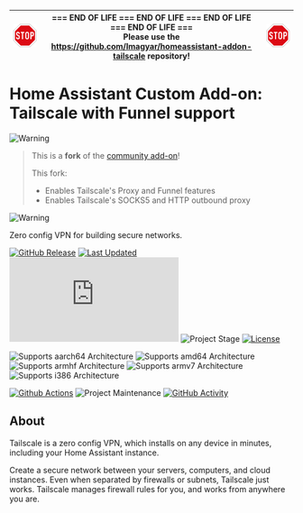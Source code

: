 
| <img src="https://github.com/lmagyar/homeassistant-addon-tailscale-funnel/raw/main/images/stop_sign.png" title="Stop"> | === END OF LIFE === END OF LIFE === END OF LIFE === END OF LIFE === <br> Please use the https://github.com/lmagyar/homeassistant-addon-tailscale repository! | <img src="https://github.com/lmagyar/homeassistant-addon-tailscale-funnel/raw/main/images/stop_sign.png" title="Stop"> |
| --- | --- | --- |

# Home Assistant Custom Add-on: Tailscale with Funnel support

![Warning][warning_stripe]

> This is a **fork** of the [community add-on][community_addon]!
>
> This fork:
>   - Enables Tailscale's Proxy and Funnel features
>   - Enables Tailscale's SOCKS5 and HTTP outbound proxy

![Warning][warning_stripe]

Zero config VPN for building secure networks.

[![GitHub Release][releases-shield]][releases]
[![Last Updated][updated-shield]][updated]
![Reported Installations][installations-shield]
![Project Stage][project-stage-shield]
[![License][license-shield]][licence]

![Supports aarch64 Architecture][aarch64-shield]
![Supports amd64 Architecture][amd64-shield]
![Supports armhf Architecture][armhf-shield]
![Supports armv7 Architecture][armv7-shield]
![Supports i386 Architecture][i386-shield]

[![Github Actions][github-actions-shield]][github-actions]
![Project Maintenance][maintenance-shield]
[![GitHub Activity][commits-shield]][commits]

## About

Tailscale is a zero config VPN, which installs on any device in minutes,
including your Home Assistant instance.

Create a secure network between your servers, computers, and cloud instances.
Even when separated by firewalls or subnets, Tailscale just works. Tailscale
manages firewall rules for you, and works from anywhere you are.

[aarch64-shield]: https://img.shields.io/badge/aarch64-yes-green.svg
[amd64-shield]: https://img.shields.io/badge/amd64-yes-green.svg
[armhf-shield]: https://img.shields.io/badge/armhf-yes-green.svg
[armv7-shield]: https://img.shields.io/badge/armv7-yes-green.svg
[commits-shield]: https://img.shields.io/github/commit-activity/y/lmagyar/homeassistant-addon-tailscale-funnel.svg
[commits]: https://github.com/lmagyar/homeassistant-addon-tailscale-funnel/commits/main
[github-actions-shield]: https://github.com/lmagyar/homeassistant-addon-tailscale-funnel/workflows/Publish/badge.svg
[github-actions]: https://github.com/lmagyar/homeassistant-addon-tailscale-funnel/actions
[i386-shield]: https://img.shields.io/badge/i386-yes-green.svg
[installations-shield]: https://img.shields.io/badge/dynamic/json?label=reported%20installations&query=$[%2788fc4088_tailscale%27].total&url=https%3A%2F%2Fanalytics.home-assistant.io%2Faddons.json
[license-shield]: https://img.shields.io/github/license/lmagyar/homeassistant-addon-tailscale-funnel.svg
[licence]: https://github.com/lmagyar/homeassistant-addon-tailscale-funnel/blob/main/LICENSE
[maintenance-shield]: https://img.shields.io/maintenance/yes/2023.svg
[project-stage-shield]: https://img.shields.io/badge/project%20stage-beta-orange.svg
[releases-shield]: https://img.shields.io/github/tag/lmagyar/homeassistant-addon-tailscale-funnel.svg?label=release
[releases]: https://github.com/lmagyar/homeassistant-addon-tailscale-funnel/tags
[updated-shield]: https://img.shields.io/github/last-commit/lmagyar/homeassistant-addon-tailscale-funnel/main?label=updated
[updated]: https://github.com/lmagyar/homeassistant-addon-tailscale-funnel/commits/main
[warning_stripe]: https://github.com/lmagyar/homeassistant-addon-tailscale-funnel/raw/main/images/warning_stripe_wide.png
[community_addon]: https://github.com/hassio-addons/addon-tailscale
